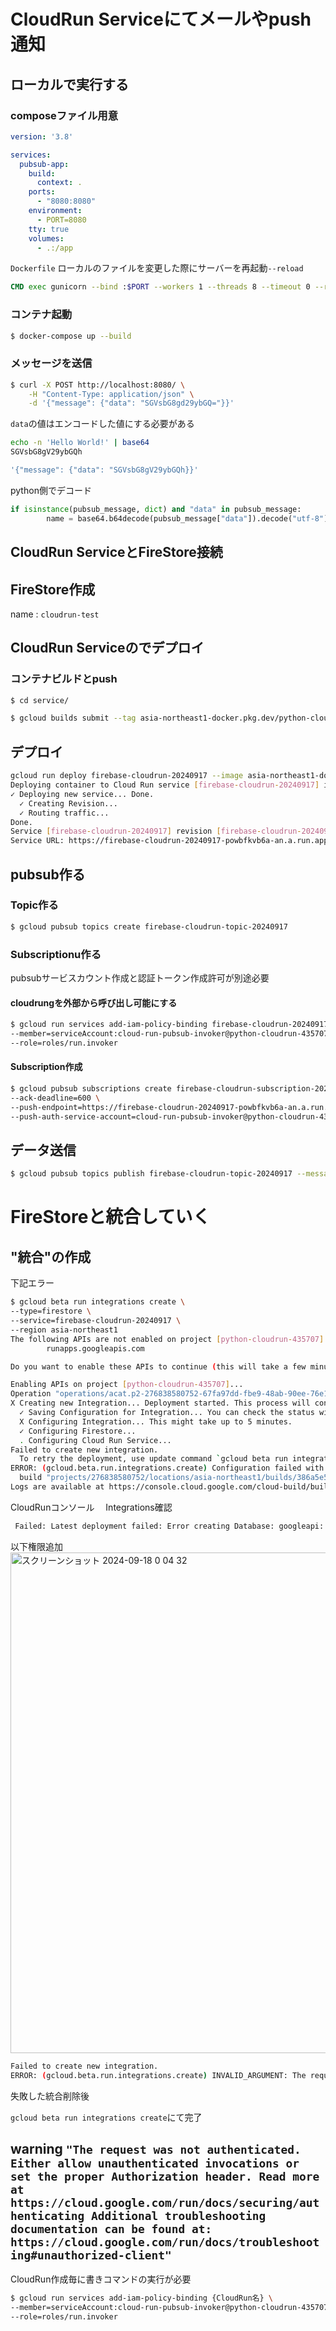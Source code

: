 # CloudRun Serviceにてメールやpush通知

## ローカルで実行する

### composeファイル用意

```yml
version: '3.8'

services:
  pubsub-app:
    build:
      context: .
    ports:
      - "8080:8080"
    environment:
      - PORT=8080
    tty: true
    volumes:
      - .:/app
```

`Dockerfile`
ローカルのファイルを変更した際にサーバーを再起動`--reload`
```dockerfile
CMD exec gunicorn --bind :$PORT --workers 1 --threads 8 --timeout 0 --reload main:app
```

### コンテナ起動

```bash
$ docker-compose up --build
```

### メッセージを送信

```bash
$ curl -X POST http://localhost:8080/ \
    -H "Content-Type: application/json" \
    -d '{"message": {"data": "SGVsbG8gd29ybGQ="}}'
```

`data`の値はエンコードした値にする必要がある
```bash
echo -n 'Hello World!' | base64
SGVsbG8gV29ybGQh

'{"message": {"data": "SGVsbG8gV29ybGQh}}'
```

python側でデコード
```python
if isinstance(pubsub_message, dict) and "data" in pubsub_message:
        name = base64.b64decode(pubsub_message["data"]).decode("utf-8").strip()
```

## CloudRun ServiceとFireStore接続

## FireStore作成
 name : `cloudrun-test`

## CloudRun Serviceのでデプロイ

### コンテナビルドとpush

```bash
$ cd service/
```

```bash
$ gcloud builds submit --tag asia-northeast1-docker.pkg.dev/python-cloudrun-435707/firebase-cloudrun-20240917/firebase-servise:stg
```

## デプロイ

```bash
gcloud run deploy firebase-cloudrun-20240917 --image asia-northeast1-docker.pkg.dev/python-cloudrun-435707/firebase-cloudrun-20240917/firebase-servise:stg  --no-allow-unauthenticated
Deploying container to Cloud Run service [firebase-cloudrun-20240917] in project [python-cloudrun-435707] region [asia-northeast1]
✓ Deploying new service... Done.
  ✓ Creating Revision...
  ✓ Routing traffic...
Done.
Service [firebase-cloudrun-20240917] revision [firebase-cloudrun-20240917-00001-jfk] has been deployed and is serving 100 percent of traffic.
Service URL: https://firebase-cloudrun-20240917-powbfkvb6a-an.a.run.app
```

## pubsub作る

### Topic作る
```bash
$ gcloud pubsub topics create firebase-cloudrun-topic-20240917
```

### Subscriptionu作る

pubsubサービスカウント作成と認証トークン作成許可が別途必要

#### cloudrungを外部から呼び出し可能にする
```bash
$ gcloud run services add-iam-policy-binding firebase-cloudrun-20240917 \
--member=serviceAccount:cloud-run-pubsub-invoker@python-cloudrun-435707.iam.gserviceaccount.com \
--role=roles/run.invoker
```

#### Subscription作成
```bash
$ gcloud pubsub subscriptions create firebase-cloudrun-subscription-20240917 --topic firebase-cloudrun-topic-20240917 \
--ack-deadline=600 \
--push-endpoint=https://firebase-cloudrun-20240917-powbfkvb6a-an.a.run.app \
--push-auth-service-account=cloud-run-pubsub-invoker@python-cloudrun-435707.iam.gserviceaccount.com
```

## データ送信

```bash
$ gcloud pubsub topics publish firebase-cloudrun-topic-20240917 --message "Runner"
```

# FireStoreと統合していく

## "統合"の作成

下記エラー

```bash
$ gcloud beta run integrations create \
--type=firestore \
--service=firebase-cloudrun-20240917 \
--region asia-northeast1
The following APIs are not enabled on project [python-cloudrun-435707]:
        runapps.googleapis.com

Do you want to enable these APIs to continue (this will take a few minutes)? (y/N)?  y

Enabling APIs on project [python-cloudrun-435707]...
Operation "operations/acat.p2-276838580752-67fa97dd-fbe9-48ab-90ee-76e1564cde82" finished successfully.
X Creating new Integration... Deployment started. This process will continue even if your terminal session is interrupted.
  ✓ Saving Configuration for Integration... You can check the status with `gcloud beta run integrations describe firestore-a281`
  X Configuring Integration... This might take up to 5 minutes.
  ✓ Configuring Firestore...
  . Configuring Cloud Run Service...
Failed to create new integration.
  To retry the deployment, use update command `gcloud beta run integrations update firestore-a281`
ERROR: (gcloud.beta.run.integrations.create) Configuration failed with error:
  build "projects/276838580752/locations/asia-northeast1/builds/386a5e59-56b7-44d3-b646-f7133b5f05db" failed: Resource [firestore-a281] failed with error: Error creating Database: googleapi: Error 403: The caller does not have permission
Logs are available at https://console.cloud.google.com/cloud-build/builds;region=asia-northeast1/386a5e59-56b7-44d3-b646-f7133b5f05db?project=276838580752
```

CloudRunコンソール　 Integrations確認

```bash
 Failed: Latest deployment failed: Error creating Database: googleapi: Error 403: The caller does not have permission
```

以下権限追加
<img width="801" alt="スクリーンショット 2024-09-18 0 04 32" src="https://github.com/user-attachments/assets/55868b08-961a-4cc3-ad2c-c565d38186b5">


```bash
Failed to create new integration.
ERROR: (gcloud.beta.run.integrations.create) INVALID_ARGUMENT: The request was invalid: Invalid Config: service allows 1 binding(s), not 2
```

失敗した統合削除後

`gcloud beta run integrations create`にて完了


## warning `"The request was not authenticated. Either allow unauthenticated invocations or set the proper Authorization header. Read more at https://cloud.google.com/run/docs/securing/authenticating Additional troubleshooting documentation can be found at: https://cloud.google.com/run/docs/troubleshooting#unauthorized-client"`

CloudRun作成毎に書きコマンドの実行が必要

```bash
$ gcloud run services add-iam-policy-binding {CloudRun名} \
--member=serviceAccount:cloud-run-pubsub-invoker@python-cloudrun-435707.iam.gserviceaccount.com \
--role=roles/run.invoker
```

